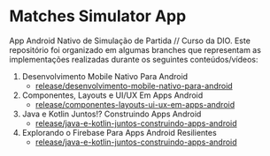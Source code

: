 # Matches Simulator App

App Android Nativo de Simulação de Partida // Curso da DIO. Este repositório foi organizado em algumas branches que representam as implementações realizadas durante os seguintes conteúdos/vídeos:

1. Desenvolvimento Mobile Nativo Para Android
   - [release/desenvolvimento-mobile-nativo-para-android](https://github.com/DaviEd-kyter/matches-simulator-app/tree/release/desenvolvimento-mobile-nativo-para-android)
2. Componentes, Layouts e UI/UX Em Apps Android
   - [release/componentes-layouts-ui-ux-em-apps-android](https://github.com/DaviEd-kyter/matches-simulator-app/tree/release/componentes-layouts-ui-ux-em-apps-android)
3. Java e Kotlin Juntos!? Construindo Apps Android
   - [release/java-e-kotlin-juntos-construindo-apps-android](https://github.com/DaviEd-kyter/matches-simulator-app/compare/release/java-e-kotlin-juntos-construindo-apps-android)
4. Explorando o Firebase Para Apps Android Resilientes
   - [release/java-e-kotlin-juntos-construindo-apps-android](https://github.com/DaviEd-kyter/matches-simulator-app/compare/release/explorando-o-firebase-para-apps-android-resilientes)
